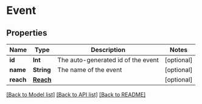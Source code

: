# Event

## Properties

| Name      | Type                  | Description                        | Notes      |
| --------- | --------------------- | ---------------------------------- | ---------- |
| **id**    | **Int**               | The auto-generated id of the event | [optional] |
| **name**  | **String**            | The name of the event              | [optional] |
| **reach** | [**Reach**](Reach.md) |                                    | [optional] |

[[Back to Model list]](../README.md#documentation-for-models) [[Back to API list]](../README.md#documentation-for-api-endpoints) [[Back to README]](../README.md)
